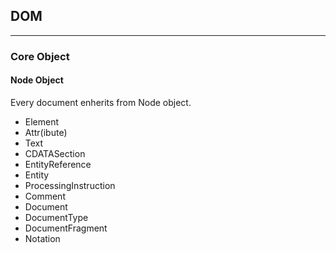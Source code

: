 ## DOM ##

---

### Core Object ###

#### Node Object ####
Every document enherits from Node object.

* Element
* Attr(ibute)
* Text
* CDATASection
* EntityReference
* Entity
* ProcessingInstruction
* Comment
* Document
* DocumentType
* DocumentFragment
* Notation

